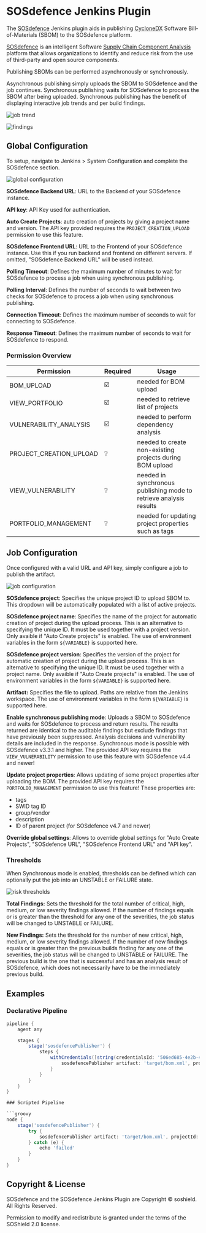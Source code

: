 # SOSdefence Jenkins Plugin

The [SOSdefence](https://soshield.org/sosdefence.org/) Jenkins plugin aids in publishing [CycloneDX](https://cyclonedx.org/) Software Bill-of-Materials (SBOM) to the SOSdefence platform.

[SOSdefence](https://soshield.org/sosdefence.org/) is an intelligent Software [Supply Chain Component Analysis](https://owasp.org/www-community/Component_Analysis) platform that allows organizations to 
identify and reduce risk from the use of third-party and open source components.

Publishing SBOMs can be performed asynchronously or synchronously.

Asynchronous publishing simply uploads the SBOM to SOSdefence and the job continues. Synchronous publishing waits for SOSdefence to process the SBOM after being uploaded. Synchronous publishing has the benefit of displaying interactive job trends and per build findings.

![job trend](docs/images/jenkins-job-trend.png)

![findings](docs/images/jenkins-job-findings.png)

## Global Configuration
To setup, navigate to Jenkins > System Configuration and complete the SOSdefence section.

![global configuration](docs/images/jenkins-global-odt.png)

**SOSdefence Backend URL**: URL to the Backend of your SOSdefence instance.

**API key**: API Key used for authentication.

**Auto Create Projects**: auto creation of projects by giving a project name and version. The API key provided requires the `PROJECT_CREATION_UPLOAD` permission to use this feature.

**SOSdefence Frontend URL**: URL to the Frontend of your SOSdefence instance. Use this if you run backend and frontend on different servers. If omitted, "SOSdefence Backend URL" will be used instead.

**Polling Timeout**: Defines the maximum number of minutes to wait for SOSdefence to process a job when using synchronous publishing.

**Polling Interval**: Defines the number of seconds to wait between two checks for SOSdefence to process a job when using synchronous publishing.

**Connection Timeout**: Defines the maximum number of seconds to wait for connecting to SOSdefence.

**Response Timeout**: Defines the maximum number of seconds to wait for SOSdefence to respond.

### Permission Overview
Permission | Required | Usage
-----------| -------- | -----
BOM_UPLOAD | :ballot_box_with_check: | needed for BOM upload
VIEW_PORTFOLIO | :ballot_box_with_check: | needed to retrieve list of projects
VULNERABILITY_ANALYSIS | :ballot_box_with_check: | needed to perform dependency analysis
PROJECT_CREATION_UPLOAD | :grey_question: | needed to create non-existing projects during BOM upload
VIEW_VULNERABILITY | :grey_question: | needed in synchronous publishing mode to retrieve analysis results
PORTFOLIO_MANAGEMENT | :grey_question: | needed for updating project properties such as tags

## Job Configuration
Once configured with a valid URL and API key, simply configure a job to publish the artifact.

![job configuration](docs/images/jenkins-job-publish.png)

**SOSdefence project**: Specifies the unique project ID to upload SBOM to. This dropdown will be automatically populated with a list of active projects.

**SOSdefence project name**: Specifies the name of the project for automatic creation of project during the upload process. This is an alternative to specifying the unique ID. It must be used together with a project version. Only avaible if "Auto Create projects" is enabled. The use of environment variables in the form `${VARIABLE}` is supported here.

**SOSdefence project version**: Specifies the version of the project for automatic creation of project during the upload process. This is an alternative to specifying the unique ID. It must be used together with a project name. Only avaible if "Auto Create projects" is enabled. The use of environment variables in the form `${VARIABLE}` is supported here.

**Artifact:** Specifies the file to upload. Paths are relative from the Jenkins workspace. The use of environment variables in the form `${VARIABLE}` is supported here.

**Enable synchronous publishing mode**: Uploads a SBOM to SOSdefence and waits for SOSdefence to process and return results. The results returned are identical to the auditable findings but exclude findings that have previously been suppressed. Analysis decisions and vulnerability details are included in the response. Synchronous mode is possible with SOSdefence v3.3.1 and higher. The provided API key requires the `VIEW_VULNERABILITY` permission to use this feature with SOSdefence v4.4 and newer!

**Update project properties**: Allows updating of some project properties after uploading the BOM. The provided API key requires the `PORTFOLIO_MANAGEMENT` permission to use this feature! These properties are:
- tags
- SWID tag ID
- group/vendor
- description
- ID of parent project (for SOSdefence v4.7 and newer)

**Override global settings**: Allows to override global settings for "Auto Create Projects", "SOSdefence URL", "SOSdefence Frontend URL" and "API key".

### Thresholds

When Synchronous mode is enabled, thresholds can be defined which can optionally put the job into an UNSTABLE or FAILURE state.

![risk thresholds](docs/images/jenkins-job-thresholds.png)

**Total Findings:** Sets the threshold for the total number of critical, high, medium, or low severity findings allowed. If the number of findings equals or is greater than the threshold for any one of the severities, the job status will be changed to UNSTABLE or FAILURE.

**New Findings:** Sets the threshold for the number of new critical, high, medium, or low severity findings allowed. If the number of new findings equals or is greater than the previous builds finding for any one of the severities, the job status will be changed to UNSTABLE or FAILURE. The previous build is the one that is successful and has an analysis result of SOSdefence, which does not necessarily have to be the immediately previous build.

## Examples
### Declarative Pipeline

```groovy
pipeline {
    agent any

    stages {
        stage('sosdefencePublisher') {
            steps {
                withCredentials([string(credentialsId: '506ed685-4e2b-4d31-a44f-8ba8e67b6341', variable: 'API_KEY')]) {
                    sosdefencePublisher artifact: 'target/bom.xml', projectName: 'my-project', projectVersion: 'my-version', synchronous: true, sosdefenceApiKey: API_KEY, projectProperties: [tags: ['tag1', 'tag2'], swidTagId: 'my swid tag', group: 'my group', parentId: 'parent-uuid']
                }
            }
        }
    }
}

### Scripted Pipeline

```groovy
node {
    stage('sosdefencePublisher') {
        try {
            sosdefencePublisher artifact: 'target/bom.xml', projectId: 'a65ea72b-5b77-40c5-8b19-fb83525f40eb', synchronous: true
        } catch (e) {
            echo 'failed'
        }
    }
}
```

## Copyright & License

SOSdefence and the SOSdefence Jenkins Plugin are Copyright © soshield. All Rights Reserved.

Permission to modify and redistribute is granted under the terms of the SOShield 2.0 license.

